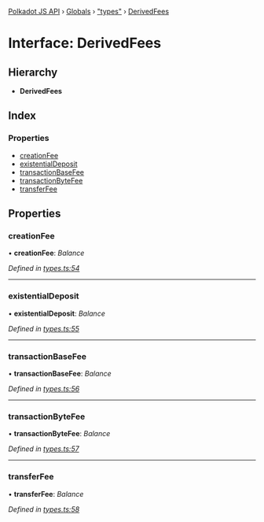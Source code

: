 [Polkadot JS API](../README.md) › [Globals](../globals.md) › ["types"](../modules/_types_.md) › [DerivedFees](_types_.derivedfees.md)

# Interface: DerivedFees

## Hierarchy

* **DerivedFees**

## Index

### Properties

* [creationFee](_types_.derivedfees.md#creationfee)
* [existentialDeposit](_types_.derivedfees.md#existentialdeposit)
* [transactionBaseFee](_types_.derivedfees.md#transactionbasefee)
* [transactionByteFee](_types_.derivedfees.md#transactionbytefee)
* [transferFee](_types_.derivedfees.md#transferfee)

## Properties

###  creationFee

• **creationFee**: *Balance*

*Defined in [types.ts:54](https://github.com/polkadot-js/api/blob/8379689eaa/packages/api-derive/src/types.ts#L54)*

___

###  existentialDeposit

• **existentialDeposit**: *Balance*

*Defined in [types.ts:55](https://github.com/polkadot-js/api/blob/8379689eaa/packages/api-derive/src/types.ts#L55)*

___

###  transactionBaseFee

• **transactionBaseFee**: *Balance*

*Defined in [types.ts:56](https://github.com/polkadot-js/api/blob/8379689eaa/packages/api-derive/src/types.ts#L56)*

___

###  transactionByteFee

• **transactionByteFee**: *Balance*

*Defined in [types.ts:57](https://github.com/polkadot-js/api/blob/8379689eaa/packages/api-derive/src/types.ts#L57)*

___

###  transferFee

• **transferFee**: *Balance*

*Defined in [types.ts:58](https://github.com/polkadot-js/api/blob/8379689eaa/packages/api-derive/src/types.ts#L58)*
